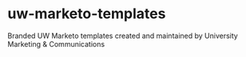 # uw-marketo-templates
Branded UW Marketo templates created and maintained by University Marketing &amp; Communications
